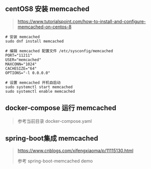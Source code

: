 ## centOS8 安装 memcached

> https://www.tutorialspoint.com/how-to-install-and-configure-memcached-on-centos-8

```shell
# 安装 memcached
sudo dnf install memcached

# 编辑 memcached 配置文件 /etc/sysconfig/memcached
PORT="11211"
USER="memcached"
MAXCONN="1024"
CACHESIZE="64"
OPTIONS="-l 0.0.0.0"

# 设置 memcached 开机自启动
sudo systemctl start memcached
sudo systemctl enable memcached
```



## docker-compose 运行 memcached

> 参考当前目录 docker-compose.yaml



## spring-boot集成 memcached

> https://www.cnblogs.com/xifengxiaoma/p/11115130.html
>
> 参考 spring-boot-memcached demo


